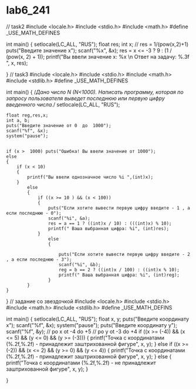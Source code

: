 # lab6_241
// task2
#include <locale.h>
#include <stdio.h>
#include <math.h>
#define _USE_MATH_DEFINES

int main()
{
	setlocale(LC_ALL, "RUS");
	float res;
	int x;
	// res = 1/(pow(x,2)+1)
	puts("Введите значение x");
	scanf("%x", &x);
	res = x <= -3 ? 9 : (1 / (pow(x, 2) + 1));
	printf("Вы ввели значение x: %x \n Ответ на задачу: %.3f ", x, res);
	

}
// task3
#include <locale.h>
#include <stdio.h>
#include <math.h>
#include <stdlib.h>
#define _USE_MATH_DEFINES

int main()
{
	/*Дано число N (N<1000). Написать программу, которая по запросу
    пользователя выведет последнюю или первую цифру введенного числа.*/
	setlocale(LC_ALL, "RUS");
	
	float reg,res,x;
	int a, b;
	puts("Введите значение от 0  до  1000");
	scanf("%f", &x);
	system("pause");


	if (x >  1000) puts("Ошибка! Вы ввели значение от 1000");
	else
	{
		if (x < 10)
		{
			printf("Вы ввели однозначное число %i ",(int)x);
		}
			else
			{
				if ((x >= 10 ) && (x < 100))
				{
					puts("Если хотите вывести первую цифру введите - 1 , а если последнюю - 0");
					scanf("%i", &a);
					res = a == 1 ? ((int)x / 10) : (((int)x) % 10);
					printf(" Ваша выбранная цифра: %i", (int)res);
				}
					else
					{
						
						puts("Если хотите вывести первую цифру введите - 2 , а если последнюю - 3");
						scanf("%i", &b);
						reg = b == 2 ? ((int)x / 100) : ((int)x % 10);
						printf(" Ваша выбранная цифра: %i", (int)reg);
					}
			}
	}
		
	

}
// задание со звездочкой
#include <locale.h>
#include <stdio.h>
#include <math.h>
#include <stdlib.h>
#define _USE_MATH_DEFINS


int main()
{
	setlocale(LC_ALL, "RUS");
	float x, y;
	puts("Введите координату x");
	scanf("%f", &x);
	system("pause");
	puts("Введите координату y");
	scanf("%f", &y);
	// po x ot -4 do +5
	// po y ot -3 do +4 
	if ((x >= (-4)) && (x <= 5) && (y <= 0) && (y >= (-3)))
	{
		printf("Точка с координатами (%.2f,%.2f) - принадлежит заштрихованной фигуре", x, y);
	}
	else
		if ((x >= (-2)) && (x <= 2) && (y >= 0) && (y <= 4))
		{
			printf("Точка с координатами (%.2f,%.2f) - принадлежит заштрихованной фигуре", x, y);
		}
		else
		{
			printf("Точка с координатами (%.2f,%.2f) - не принадлежит заштрихованной фигуре", x, y);
		}
		

}
